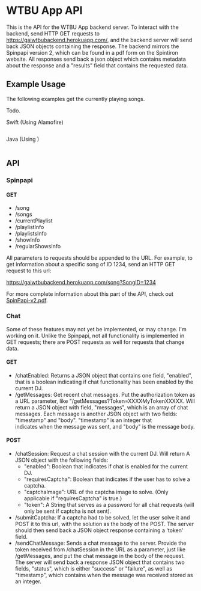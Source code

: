 # WTBU App API

This is the API for the WTBU App backend server. To interact with the backend, send HTTP GET requests to https://gaiwtbubackend.herokuapp.com/, and the backend server 
will send back JSON objects containing the response. The backend mirrors the Spinpapi version 2, which can be found in a pdf form on the Spintiron website. All 
responses send back a json object which contains metadata about the response and a "results" field that contains the requested data.

## Example Usage

The following examples get the currently playing songs.

Todo.

Swift (Using Alamofire)
```swift

```

Java (Using )
```java

```

## API

### Spinpapi 

#### GET
* /song
* /songs
* /currentPlaylist
* /playlistInfo
* /playlistsInfo
* /showInfo
* /regularShowsInfo

All parameters to requests should be appended to the URL. For example, to get information about a specific song of ID 1234, send
an HTTP GET request to this url: 

https://gaiwtbubackend.herokuapp.com/song?SongID=1234

For more complete information about this part of the API, check out 
[SpinPapi-v2.pdf](https://bitbucket.org/spinitron/documentation/src/c35d4f6c311b2a3d3a778421d59e9be330f51ec0/SpinPapi-v2.pdf?at=master&fileviewer=file-view-default).

### Chat

Some of these features may not yet be implemented, or may change. I'm working on it. Unlike the Spinpapi, not all functionality is implemented in GET
requests; there are POST requests as well for requests that change data.

#### GET
* /chatEnabled: Returns a JSON object that contains one field, "enabled", that is a boolean indicating if chat functionality has been
    enabled by the current DJ.
* /getMessages: Get recent chat messages. Put the authorization token as a URL parameter, like "/getMessages?Token=XXXXMyTokenXXXXX. Will return a JSON object with
field, "messages", which is an array of chat messages. Each message is another JSON object with two fields: "timestamp" and "body". "timestamp" is an integer that	
indicates when the message was sent, and "body" is the message body.

#### POST
* /chatSession: Request a chat session with the current DJ. Will return A JSON object with the following fields:
    * "enabled": Boolean that indicates if chat is enabled for the current DJ.
    * "requiresCaptcha": Boolean that indicates if the user has to solve a captcha.
    * "captchaImage": URL of the captcha image to solve. (Only applicable if "requiresCaptcha" is true.)
    * "token": A String that serves as a password for all chat requests (will only be sent if captcha is not sent).
* /submitCaptcha: If a captcha had to be solved, let the user solve it and POST it to this url, with the solution as 
    the body of the POST. The server should then send back a JSON object response containing a 'token' field.
* /sendChatMessage: Sends a chat message to the server. Provide the token received from /chatSession in the URL as a parameter, just like /getMessages, and 
    put the chat message in the body of the request. The server will send back a response JSON object that contains two fields, "status", which is
    either "success" or "failure", as well as "timestamp", which contains when the message was received stored as an integer.

